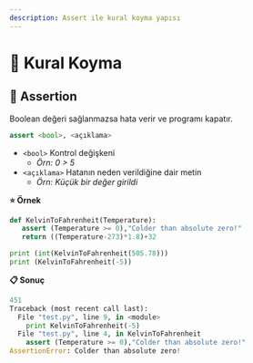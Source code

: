 ```yaml
---
description: Assert ile kural koyma yapısı
---
```


# 👮‍ Kural Koyma

## 📏 Assertion

Boolean değeri sağlanmazsa hata verir ve programı kapatır.

```python
assert <bool>, <açıklama>
```

* `<bool>` Kontrol değişkeni
  * _Örn: 0 &gt; 5_
* `<açıklama>` Hatanın neden verildiğine dair metin
  * _Örn: Küçük bir değer girildi_

**⭐ Örnek**

```python
def KelvinToFahrenheit(Temperature):
   assert (Temperature >= 0),"Colder than absolute zero!"
   return ((Temperature-273)*1.8)+32

print (int(KelvinToFahrenheit(505.78)))
print (KelvinToFahrenheit(-5))
```

**📋 Sonuç**

```python
451
Traceback (most recent call last):
  File "test.py", line 9, in <module>
    print KelvinToFahrenheit(-5)
  File "test.py", line 4, in KelvinToFahrenheit
    assert (Temperature >= 0),"Colder than absolute zero!"
AssertionError: Colder than absolute zero!
```

## 

